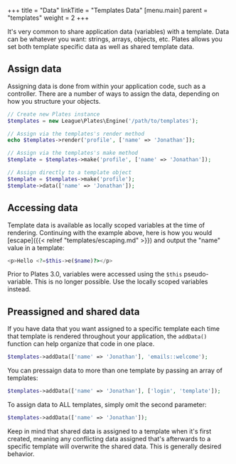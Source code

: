 +++
title = "Data"
linkTitle = "Templates Data"
[menu.main]
parent = "templates"
weight = 2
+++

It's very common to share application data (variables) with a template. Data can be whatever you want: strings, arrays, objects, etc. Plates allows you set both template specific data as well as shared template data.

## Assign data

Assigning data is done from within your application code, such as a controller. There are a number of ways to assign the data, depending on how you structure your objects.

~~~ php
// Create new Plates instance
$templates = new League\Plates\Engine('/path/to/templates');

// Assign via the templates's render method
echo $templates->render('profile', ['name' => 'Jonathan']);

// Assign via the templates's make method
$template = $templates->make('profile', ['name' => 'Jonathan']);

// Assign directly to a template object
$template = $templates->make('profile');
$template->data(['name' => 'Jonathan']);
~~~

## Accessing data

Template data is available as locally scoped variables at the time of rendering. Continuing with the example above, here is how you would [escape]({{< relref "templates/escaping.md" >}}) and output the "name" value in a template:

~~~ php
<p>Hello <?=$this->e($name)?></p>
~~~

<p class="message-notice">Prior to Plates 3.0, variables were accessed using the <code>$this</code> pseudo-variable. This is no longer possible. Use the locally scoped variables instead.</p>

## Preassigned and shared data

If you have data that you want assigned to a specific template each time that template is rendered throughout your application, the `addData()` function can help organize that code in one place.

~~~ php
$templates->addData(['name' => 'Jonathan'], 'emails::welcome');
~~~

You can pressaign data to more than one template by passing an array of templates:

~~~ php
$templates->addData(['name' => 'Jonathan'], ['login', 'template']);
~~~

To assign data to ALL templates, simply omit the second parameter:

~~~ php
$templates->addData(['name' => 'Jonathan']);
~~~

Keep in mind that shared data is assigned to a template when it's first created, meaning any conflicting data assigned that's afterwards to a specific template will overwrite the shared data. This is generally desired behavior.
